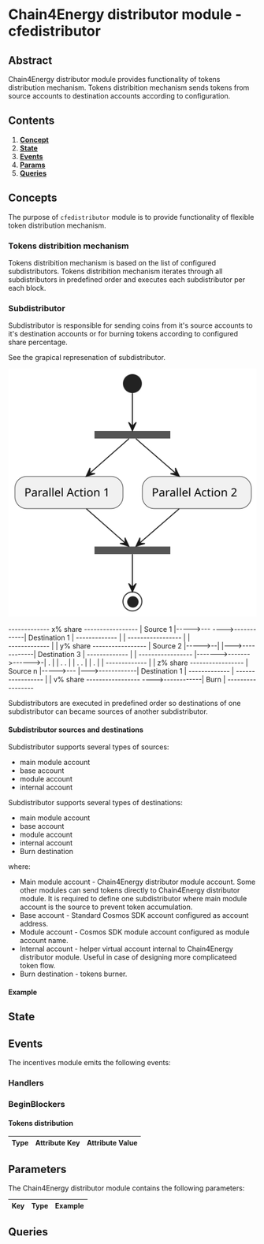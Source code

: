 # Chain4Energy distributor module - cfedistributor

## Abstract

Chain4Energy distributor module provides functionality of tokens distribution mechanism. Tokens distribition mechanism sends tokens from source accounts to destination accounts according to configuration. 

## Contents

1. **[Concept](#concepts)**
2. **[State](#state)**
4. **[Events](#events)**
6. **[Params](#parameters)**
8. **[Queries](#queries)**

## Concepts

The purpose of `cfedistributor` module is to provide functionality of flexible token distribution mechanism.

### Tokens distribition mechanism

Tokens distribition mechanism is based on the list of configured subdistributors.
Tokens distribition mechanism iterates through all subdistributors in predefined order and executes each subdistributor per each block. 

### Subdistributor

Subdistributor is responsible for sending coins from it's source accounts to it's destination accounts or for burning tokens according to configured share percentage.

See the grapical represenation of subdistributor.

![Banner!](./../../docs/modules/cfedistributor/subdistributor.svg?raw=1)

-------------                                     x% share     -----------------
|  Source 1 |----->---                        ---->------------| Destination 1 |
-------------        |                        |                -----------------
                     |                        |       
-------------        |                        |   y% share     -----------------
|  Source 2 |----->--|                        |--->------------| Destination 3 |
-------------        |                        |                -----------------
                     |------->------->------>-|
      .              |                        |                        .
      .              |                        |                        .
      .              |                        |                        .
                     |                        |
-------------        |                        |   z% share     -----------------
|  Source n |----->---                        |--->------------| Destination 1 |
-------------                                 |                -----------------
                                              |
                                              |   v% share     -----------------
                                              ---->------------|     Burn      |
                                                               -----------------

Subdistributors are executed in predefined order so destinations of one subdistributor can became sources of another subdistributor.

#### Subdistributor sources and destinations

Subdistributor supports several types of sources:
* main module account
* base account
* module account
* internal account

Subdistributor supports several types of destinations:
* main module account
* base account
* module account
* internal account
* Burn destination

where:
* Main module account - Chain4Energy distributor module account. Some other modules can send tokens directly to Chain4Energy distributor module. It is required to define one subdistributor where main module account is the source to prevent token accumulation.
* Base account - Standard Cosmos SDK account configured as account address.
* Module account - Cosmos SDK module account configured as module account name.
* Internal account - helper virtual account internal to Chain4Energy distributor module. Useful in case of designing more complicateed token flow.
* Burn destination - tokens burner.

#### Example

## State

## Events

The incentives module emits the following events:

### Handlers

### BeginBlockers

#### Tokens distribution

| Type         | Attribute Key | Attribute Value |
| ------------ | ------------- | --------------- |

## Parameters

The Chain4Energy distributor module contains the following parameters:

| Key                  | Type   | Example  |
| -------------------- | ------ | -------- |


## Queries

